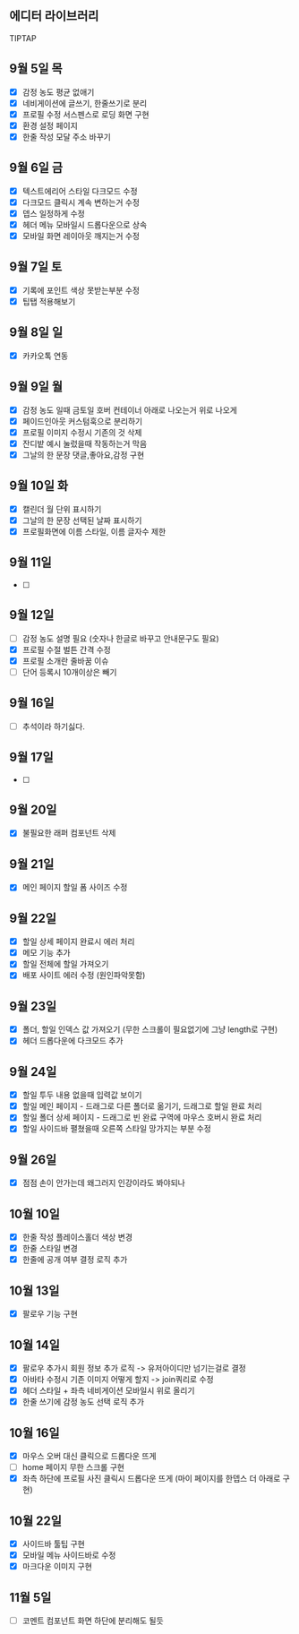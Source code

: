 ## 에디터 라이브러리

TIPTAP

## 9월 5일 목

- [x] 감정 농도 평균 없애기
- [x] 네비게이션에 글쓰기, 한줄쓰기로 분리
- [x] 프로필 수정 서스펜스로 로딩 화면 구현
- [x] 환경 설정 페이지
- [x] 한줄 작성 모달 주소 바꾸기

## 9월 6일 금

- [x] 텍스트에리어 스타일 다크모드 수정
- [x] 다크모드 클릭시 계속 변하는거 수정
- [x] 뎁스 일정하게 수정
- [x] 헤더 메뉴 모바일시 드롭다운으로 상속
- [x] 모바일 화면 레이아웃 깨지는거 수정

## 9월 7일 토

- [x] 기록에 포인트 색상 못받는부분 수정
- [x] 팁탭 적용해보기

## 9월 8일 일

- [x] 카카오톡 연동

## 9월 9일 월

<!-- - [] 헤더에 드롭다운 메뉴 백드롭블러 구현  -->

- [x] 감정 농도 일때 금토일 호버 컨테이너 아래로 나오는거 위로 나오게
- [x] 페이드인아웃 커스텀훅으로 분리하기
- [x] 프로필 이미지 수정시 기존의 것 삭제
- [x] 잔디밭 예시 눌렀을때 작동하는거 막음
- [x] 그날의 한 문장 댓글,좋아요,감정 구현

## 9월 10일 화

- [x] 캘린더 월 단위 표시하기
- [x] 그날의 한 문장 선택된 날짜 표시하기
- [x] 프로필화면에 이름 스타일, 이름 글자수 제한

## 9월 11일

- [ ]

## 9월 12일

- [ ] 감정 농도 설명 필요 (숫자나 한글로 바꾸고 안내문구도 필요)
- [x] 프로필 수절 벌튼 간격 수정
- [x] 프로필 소개란 줄바꿈 이슈
- [ ] 단어 등록시 10개이상은 빼기

## 9월 16일

- [ ] 추석이라 하기싫다.

## 9월 17일

- [ ]

## 9월 20일

- [x] 불필요한 래퍼 컴포넌트 삭제

## 9월 21일

- [x] 메인 페이지 할일 폼 사이즈 수정

## 9월 22일

- [x] 할일 상세 페이지 완료시 에러 처리
- [x] 메모 기능 추가
- [x] 할일 전체에 할일 가져오기
- [x] 배포 사이트 에러 수정 (원인파악못함)

## 9월 23일

- [x] 폴더, 할일 인덱스 값 가져오기 (무한 스크롤이 필요없기에 그냥 length로 구현)
- [x] 헤더 드롭다운에 다크모드 추가

## 9월 24일

- [x] 할일 투두 내용 없을때 입력값 보이기
- [x] 할일 메인 페이지 - 드래그로 다른 폴더로 옮기기, 드래그로 할일 완료 처리
- [x] 할일 폴더 상세 페이지 - 드래그로 빈 완료 구역에 마우스 호버시 완료 처리
- [x] 할일 사이드바 펼쳤을때 오른쪽 스타일 망가지는 부분 수정

## 9월 26일

- [x] 점점 손이 안가는데 왜그러지 인강이라도 봐야되나

## 10월 10일

- [x] 한줄 작성 플레이스홀더 색상 변경
- [x] 한줄 스타일 변경
- [x] 한줄에 공개 여부 결정 로직 추가

## 10월 13일

- [x] 팔로우 기능 구현

## 10월 14일

- [x] 팔로우 추가시 회원 정보 추가 로직 -> 유저아이디만 넘기는걸로 결정
- [x] 아바타 수정시 기존 이미지 어떻게 할지 -> join쿼리로 수정
- [x] 헤더 스타일 + 좌측 네비게이션 모바일시 위로 올리기
- [x] 한줄 쓰기에 감정 농도 선택 로직 추가

## 10월 16일

- [x] 마우스 오버 대신 클릭으로 드롭다운 뜨게
- [ ] home 페이지 무한 스크롤 구현
- [x] 좌측 하단에 프로필 사진 클릭시 드롭다운 뜨게 (마이 페이지를 한뎁스 더 아래로 구현)

## 10월 22일

- [x] 사이드바 툴팁 구현
- [x] 모바일 메뉴 사이드바로 수정
- [x] 마크다운 이미지 구현

## 11월 5일

- [ ] 코멘트 컴포넌트 화면 하단에 분리해도 될듯
